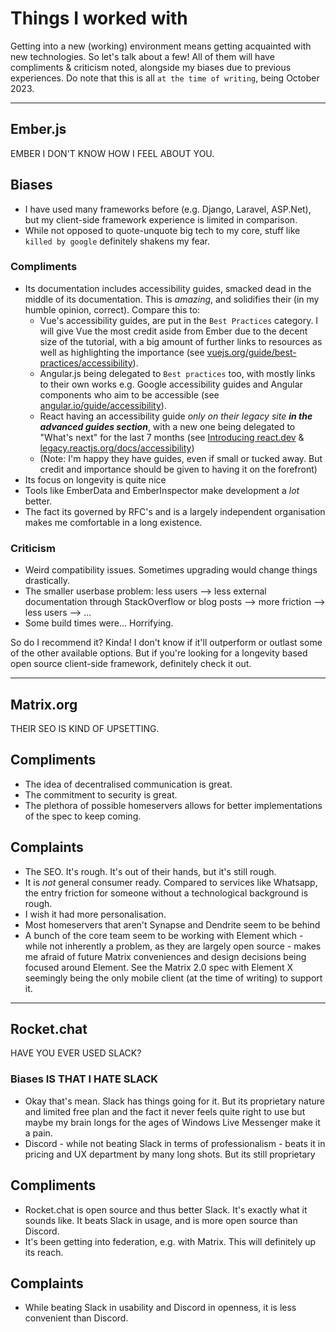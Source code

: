 # Things I worked with
Getting into a new (working) environment means getting acquainted with new technologies. So let's talk about a few! All of them will have compliments & criticism noted, alongside my biases due to previous experiences. Do note that this is all `at the time of writing`, being October 2023.

---

## Ember.js
EMBER I DON'T KNOW HOW I FEEL ABOUT YOU.

## Biases
- I have used many frameworks before (e.g. Django, Laravel, ASP.Net), but my client-side framework experience is limited in comparison.
- While not opposed to quote-unquote big tech to my core, stuff like `killed by google` definitely shakens my fear. 

### Compliments
- Its documentation includes accessibility guides, smacked dead in the middle of its documentation. This is *amazing*, and solidifies their (in my humble opinion, correct). Compare this to:
    - Vue's accessibility guides, are put in the `Best Practices` category. I will give Vue the most credit aside from Ember due to the decent size of the tutorial, with a big amount of further links to resources as well as highlighting the importance (see [vuejs.org/guide/best-practices/accessibility](https://vuejs.org/guide/best-practices/accessibility.html)).
    - Angular.js being delegated to `Best practices` too, with mostly links to their own works e.g. Google accessibility guides and Angular components who aim to be accessible (see [angular.io/guide/accessibility](https://angular.io/guide/accessibility)).
    - React having an accessibility guide *only on their legacy site **in the advanced guides section***, with a new one being delegated to "What's next" for the last 7 months (see [Introducing react.dev](https://react.dev/blog/2023/03/16/introducing-react-dev#whats-next) & [legacy.reactjs.org/docs/accessibility](https://legacy.reactjs.org/docs/accessibility.html))
    - (Note: I'm happy they have guides, even if small or tucked away. But credit and importance should be given to having it on the forefront)
- Its focus on longevity is quite nice
- Tools like EmberData and EmberInspector make development a *lot* better.
- The fact its governed by RFC's and is a largely independent organisation makes me comfortable in a long existence.

### Criticism
- Weird compatibility issues. Sometimes upgrading would change things drastically.
- The smaller userbase problem: less users --> less external documentation through StackOverflow or blog posts --> more friction --> less users --> ...
- Some build times were... Horrifying.


So do I recommend it? Kinda! I don't know if it'll outperform or outlast some of the other available options. But if you're looking for a longevity based open source client-side framework, definitely check it out.

---

## Matrix.org
THEIR SEO IS KIND OF UPSETTING.

## Compliments
- The idea of decentralised communication is great.
- The commitment to security is great.
- The plethora of possible homeservers allows for better implementations of the spec to keep coming.

## Complaints
- The SEO. It's rough. It's out of their hands, but it's still rough.
- It is *not* general consumer ready. Compared to services like Whatsapp, the entry friction for someone without a technological background is rough.
- I wish it had more personalisation.
- Most homeservers that aren't Synapse and Dendrite seem to be behind 
- A bunch of the core team seem to be working with Element which - while not inherently a problem, as they are largely open source - makes me afraid of future Matrix conveniences and design decisions being focused around Element. See the Matrix 2.0 spec with Element X seemingly being the only mobile client (at the time of writing) to support it.

---


## Rocket.chat
HAVE YOU EVER USED SLACK?

### Biases IS THAT I HATE SLACK
- Okay that's mean. Slack has things going for it. But its proprietary nature and limited free plan and the fact it never feels quite right to use but maybe my brain longs for the ages of Windows Live Messenger make it a pain.
- Discord - while not beating Slack in terms of professionalism - beats it in pricing and UX department by many long shots. But its still proprietary

## Compliments
- Rocket.chat is open source and thus better Slack. It's exactly what it sounds like. It beats Slack in usage, and is more open source than Discord.
- It's been getting into federation, e.g. with Matrix. This will definitely up its reach.

## Complaints
- While beating Slack in usability and Discord in openness, it is less convenient than Discord.

